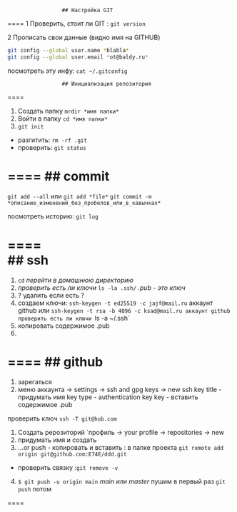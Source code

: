                      ## Настройка GIT
====
1 Проверить, стоит ли GIT : `git version`

2 Прописать свои данные (видно имя на GITHUB)
```BASH
git config --global user.name *blabla*
git config --global user.email *ot@baldy.ru*
```
посмотреть эту инфу: `cat ~/.gitconfig`

 
                     ## Инициализация репозитория
====
1. Создать папку `mrdir *имя папки*` 
2. Войти в папку `cd *имя папки*`
3. `git init`
* разгитить: `rm -rf .git`
* проверить: `git status`   
 
====
                        ## commit  
====
`git add --all` или `git add *file*`
`git commit -m *описание_изменений_без_пробелов_или_в_кавычках*`

посмотреть историю: `git log`  
  
====  
                         ## ssh
====
1. `cd` *перейти в домашнюю директорию*
2. *проверить есть ли ключи* `ls -la .ssh/` *.pub - это ключ*
3. ? удалить если есть ?
4. создаем ключи: `ssh-keygen -t ed25519 -c jajf@mail.ru` аккаунт github
            или   `ssh-keygen -t rsa -b 4096 -c ksad@mail.ru аккаунт github 
проверить есть ли ключи `ls -a ~/.ssh`
5. копировать содержимое .pub
6. 
====
                        ## github
====
1. зарегаться
2. меню аккаунта -> settings -> ssh and gpg keys -> new ssh key
title - придумать имя
key type - authentication key
key - вставить содержимое .pub

проверить ключ `ssh -T git@hub.com`
1. Создать рерозиторий `профиль -> your profile -> repositories -> new
2. придумать имя и создать
3. ...or push - копировать и вставить :
в папке проекта
`git remote add origin git@github.com:E74E/ddd.git`

* проверить связку :`git remove -v`

4. `$ git push -u origin main`  *main или master* 
      пушим в первый раз
    `git push`  потом


====

